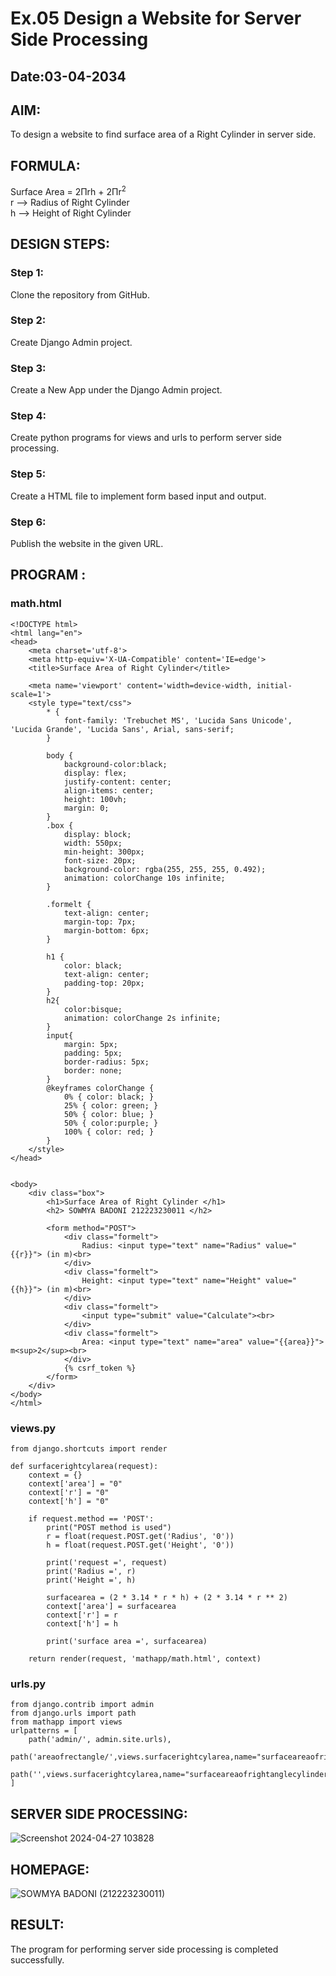 # Ex.05 Design a Website for Server Side Processing
## Date:03-04-2034

## AIM:
To design a website to find surface area of a Right Cylinder in server side.

## FORMULA:
Surface Area = 2Πrh + 2Πr<sup>2</sup>
<br>r --> Radius of Right Cylinder
<br>h --> Height of Right Cylinder

## DESIGN STEPS:

### Step 1:
Clone the repository from GitHub.

### Step 2:
Create Django Admin project.

### Step 3:
Create a New App under the Django Admin project.

### Step 4:
Create python programs for views and urls to perform server side processing.

### Step 5:
Create a HTML file to implement form based input and output.

### Step 6:
Publish the website in the given URL.

## PROGRAM :

### math.html
```
<!DOCTYPE html>
<html lang="en">
<head> 
    <meta charset='utf-8'>
    <meta http-equiv='X-UA-Compatible' content='IE=edge'>
    <title>Surface Area of Right Cylinder</title>

    <meta name='viewport' content='width=device-width, initial-scale=1'>
    <style type="text/css">
        * {
            font-family: 'Trebuchet MS', 'Lucida Sans Unicode', 'Lucida Grande', 'Lucida Sans', Arial, sans-serif;
        }

        body {
            background-color:black;
            display: flex;
            justify-content: center;
            align-items: center;
            height: 100vh;
            margin: 0;
        }
        .box {
            display: block;
            width: 550px;
            min-height: 300px;
            font-size: 20px;
            background-color: rgba(255, 255, 255, 0.492);
            animation: colorChange 10s infinite; 
        }

        .formelt {
            text-align: center;
            margin-top: 7px;
            margin-bottom: 6px;
        }

        h1 {
            color: black;
            text-align: center;
            padding-top: 20px;
        }
        h2{
            color:bisque;
            animation: colorChange 2s infinite;
        }
        input{
            margin: 5px;
            padding: 5px;
            border-radius: 5px;
            border: none;
        }
        @keyframes colorChange {
            0% { color: black; }
            25% { color: green; }
            50% { color: blue; }
            50% { color:purple; }
            100% { color: red; } 
        }
    </style>
</head>


<body>
    <div class="box">
        <h1>Surface Area of Right Cylinder </h1>
        <h2> SOWMYA BADONI 212223230011 </h2>

        <form method="POST">
            <div class="formelt">
                Radius: <input type="text" name="Radius" value="{{r}}"> (in m)<br>
            </div>
            <div class="formelt">
                Height: <input type="text" name="Height" value="{{h}}"> (in m)<br>
            </div>                
            <div class="formelt">
                <input type="submit" value="Calculate"><br>
            </div>
            <div class="formelt">
                Area: <input type="text" name="area" value="{{area}}"> m<sup>2</sup><br>
            </div>
            {% csrf_token %}
        </form>
    </div>
</body>
</html>
```

### views.py
```
from django.shortcuts import render

def surfacerightcylarea(request):
    context = {}
    context['area'] = "0"
    context['r'] = "0"
    context['h'] = "0"
    
    if request.method == 'POST':
        print("POST method is used")
        r = float(request.POST.get('Radius', '0'))
        h = float(request.POST.get('Height', '0'))
        
        print('request =', request)
        print('Radius =', r)
        print('Height =', h)
        
        surfacearea = (2 * 3.14 * r * h) + (2 * 3.14 * r ** 2)
        context['area'] = surfacearea
        context['r'] = r
        context['h'] = h
        
        print('surface area =', surfacearea)
        
    return render(request, 'mathapp/math.html', context)
```
### urls.py
```
from django.contrib import admin
from django.urls import path
from mathapp import views
urlpatterns = [
    path('admin/', admin.site.urls),
    path('areaofrectangle/',views.surfacerightcylarea,name="surfaceareaofrightanglecylinder"),
    path('',views.surfacerightcylarea,name="surfaceareaofrightanglecylinderroot")
]
```
## SERVER SIDE PROCESSING:

![Screenshot 2024-04-27 103828](https://github.com/sowmya-badoni/MathServer/assets/152136324/711c25ff-ffb0-4dd9-976c-7e29c5823af4)


## HOMEPAGE:

![SOWMYA BADONI (212223230011)](https://github.com/sowmya-badoni/MathServer/assets/152136324/ab0b0d0f-39fa-4af6-aa35-d507263dc154)



## RESULT:
The program for performing server side processing is completed successfully.

